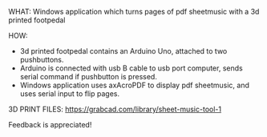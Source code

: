 WHAT: 
Windows application which turns pages of pdf sheetmusic with a 3d printed footpedal

HOW:
- 3d printed footpedal contains an Arduino Uno, attached to two pushbuttons. 
- Arduino is connected with usb B cable to usb port computer, sends serial command if pushbutton is pressed.
- Windows application uses axAcroPDF to display pdf sheetmusic, and uses serial input to flip pages.

3D PRINT FILES: 
https://grabcad.com/library/sheet-music-tool-1

Feedback is appreciated!
